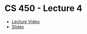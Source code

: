 # CS 450 - Lecture 4

* [Lecture Video](https://mediaspace.illinois.edu/media/t/1_w7fpz9ns/330048022)
* [Slides](https://relate.cs.illinois.edu/course/cs450-s24/f/lectures/02-lecture.pdf)

